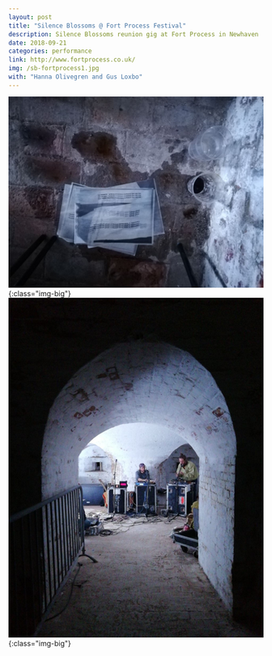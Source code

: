 ```yaml
---
layout: post
title: "Silence Blossoms @ Fort Process Festival"
description: Silence Blossoms reunion gig at Fort Process in Newhaven 
date: 2018-09-21
categories: performance
link: http://www.fortprocess.co.uk/
img: /sb-fortprocess1.jpg
with: "Hanna Olivegren and Gus Loxbo"
---
```


![Silence Blossoms @ Fort Process](/assets/img/sam_andreae_sb-fortprocess2.jpg){:class="img-big"}
![Silence Blossoms @ Fort Process](/assets/img/sam_andreae_sb-fortprocess3.jpg){:class="img-big"}
